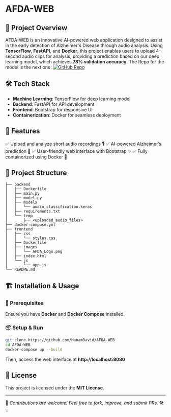 # AFDA-WEB

## 🌟 Project Overview
AFDA-WEB is an innovative AI-powered web application designed to assist in the early detection of Alzheimer's Disease through audio analysis.
Using **TensorFlow**, **FastAPI**, and **Docker**, this project enables users to upload 4-second audio clips for analysis,
providing a prediction based on our deep learning model, which achieves **78% validation accuracy**.
The Repo for the model is the next one:
[![GitHub Repo](https://img.shields.io/badge/GitHub-Repository-blue?style=for-the-badge&logo=github)](https://github.com/HanamDavid/AFDA)


## 🛠️ Tech Stack
- **Machine Learning**: TensorFlow for deep learning model
- **Backend**: FastAPI for API development
- **Frontend**: Bootstrap for responsive UI
- **Containerization**: Docker for seamless deployment

## 🚀 Features
✅ Upload and analyze short audio recordings 🎙️
✅ AI-powered Alzheimer’s prediction 🤖
✅ User-friendly web interface with Bootstrap ✨
✅ Fully containerized using Docker 🐳

## 📂 Project Structure
```
├── backend
│   ├── Dockerfile
│   ├── main.py
│   ├── model.py
│   ├── models
│   │   └── audio_classification.keras
│   ├── requirements.txt
│   └── temp
│       ├── <uploaded_audio_files>
├── docker-compose.yml
├── frontend
│   ├── css
│   │   └── styles.css
│   ├── Dockerfile
│   ├── images
│   │   └── AFDA_Logo.png
│   ├── index.html
│   └── js
│       └── app.js
└── README.md
```

## 🏗️ Installation & Usage
### 🔧 Prerequisites
Ensure you have **Docker** and **Docker Compose** installed.

### 📦 Setup & Run
```bash
git clone https://github.com/HanamDavid/AFDA-WEB
cd AFDA-WEB
docker-compose up --build
```
Then, access the web interface at **http://localhost:8080**


## 📜 License
This project is licensed under the **MIT License**.

---

🌟 _Contributions are welcome! Feel free to fork, improve, and submit PRs._ 🛠️💡



